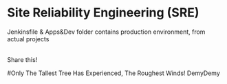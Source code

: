 # Site Reliability Engineering (SRE) <br>
Jenkinsfile & Apps&Dev folder contains production environment, from actual projects<br>
  <br>

Share this!

#Only The Tallest Tree Has Experienced, The Roughest Winds! DemyDemy
